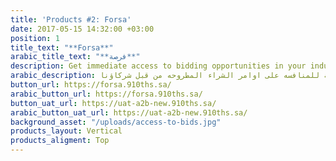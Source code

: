 ```yaml
---
title: 'Products #2: Forsa'
date: 2017-05-15 14:32:00 +03:00
position: 1
title_text: "**Forsa**"
arabic_title_text: "**فرصة**"
description: Get immediate access to bidding opportunities in your industry.
arabic_description: احصل على فرصة للمنافسه على اوامر الشراء المطروحه من قبل شركاؤنا.
button_url: https://forsa.910ths.sa/
arabic_button_url: https://forsa.910ths.sa/
button_uat_url: https://uat-a2b-new.910ths.sa/
arabic_button_uat_url: https://uat-a2b-new.910ths.sa/
background_asset: "/uploads/access-to-bids.jpg"
products_layout: Vertical
products_aligment: Top
---
```


